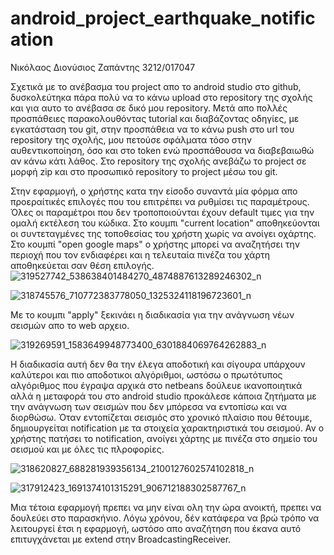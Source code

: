 # android_project_earthquake_notification

Νικόλαος Διονύσιος Ζαπάντης 3212/017047

Σχετικά με το ανέβασμα του project απο το android studio στο github, δυσκολεύτηκα πάρα πολύ να το κάνω upload στο repository της σχολής και για αυτο το ανέβασα σε δικό μου repository. Μετά απο πολλές προσπάθειες παρακολουθόντας tutorial και διαβάζοντας οδηγίες, με εγκατάσταση του git, στην προσπάθεια να το κάνω push στο url του repository της σχολής, μου πετούσε σφάλματα τόσο στην αυθεντικοποίηση, όσο και στο token ενώ προσπάθουσα να διαβεβαιωθώ αν κάνω κάτι λάθος. Στο repository της σχολής ανεβάζω το project σε μορφή zip και στο προσωπικό repository το
project μέσω του git.

Στην εφαρμογή, ο χρήστης κατα την είσοδο συναντά μία φόρμα απο προεραίτικές επιλογές που του επιτρέπει να ρυθμίσει τις παραμέτρους. Όλες οι παραμέτροι που δεν τροποποιούνται έχουν default τιμες για την ομαλή εκτέλεση του κώδικα. Στο κουμπι "current location" αποθηκεύονται οι συντεταγμένες της τοποθεσίας του χρήστη χωρίς να ανοίγει οχάρτης. Στο κουμπί "open google maps" ο χρήστης μπορεί να αναζητήσει την περιοχή που τον ενδιαφέρει και η τελευταία πινέζα του χάρτη αποθηκεύεται σαν θέση επιλογής.
![319527742_538638401484270_4874887613289246302_n](https://user-images.githubusercontent.com/83024306/207444139-f2e3451d-4112-4f5e-993b-60d13e52f8e9.jpg)

![318745576_710772383778050_1325324118196723601_n](https://user-images.githubusercontent.com/83024306/207444199-f686d0aa-a6ce-4c60-9842-2b83faecbf89.jpg)

Με το κουμπι "apply" ξεκινάει η διαδικασία για την ανάγνωση νέων σεισμών απο το web αρχειο.

![319269591_1583649948773400_6301884069764262883_n](https://user-images.githubusercontent.com/83024306/207444434-b852a677-a408-42a2-893b-540cfc48dfb3.jpg)

Η διαδικασία αυτή δεν θα την έλεγα αποδοτική και σίγουρα υπάρχουν καλύτεροι και πιο αποδοτικοι αλγόριθμοι, ωστόσω ο πρωτότυπος αλγόριθμος που έγραψα αρχικά στο netbeans δούλευε ικανοποιητικά αλλά η μεταφορά του στο android studio προκάλεσε κάποια ζητήματα με την ανάγνωση των σεισμών που δεν μπόρεσα να εντοπίσω και να διορθώσω. Όταν εντοπίζεται σεισμός στο χρονικό πλαίσιο που θέτουμε, δημιουργείται notification με τα στοιχεία χαρακτηριστικά του σεισμού.
Αν ο χρήστης πατήσει το notification, ανοίγει χάρτης με πινέζα στο σημείο του σεισμού και με όλες τις πλροφορίες.

![318620827_688281939356134_2100127602574102818_n](https://user-images.githubusercontent.com/83024306/207444676-0684ba59-b78b-4bd9-9572-14cd796347eb.jpg)

![317912423_1691374101315291_906712188302587767_n](https://user-images.githubusercontent.com/83024306/207445179-6a549038-3be9-4f9f-bb12-18cfa28887d6.jpg)




Μια τέτοια εφαρμογή πρεπει να μην είναι ολη την ώρα ανοικτή, πρεπει να δουλεύει στο παρασκήνιο. Λόγω χρόνου, δέν κατάφερα να βρώ τρόπο να λειτουργεί έτσι η εφαρμογή,
ωστόσο απο αναζήτηση που έκανα αυτό επιτυγχάνεται με extend στην BroadcastingReceiver.  
